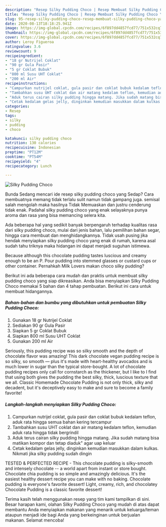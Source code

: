 ```yaml
---
description: "Resep Silky Pudding Choco | Resep Membuat Silky Pudding Choco Yang Sedap"
title: "Resep Silky Pudding Choco | Resep Membuat Silky Pudding Choco Yang Sedap"
slug: 95-resep-silky-pudding-choco-resep-membuat-silky-pudding-choco-yang-sedap
date: 2020-08-13T18:18:25.941Z
image: https://img-global.cpcdn.com/recipes/6f897dd4857fcd77/751x532cq70/silky-pudding-choco-foto-resep-utama.jpg
thumbnail: https://img-global.cpcdn.com/recipes/6f897dd4857fcd77/751x532cq70/silky-pudding-choco-foto-resep-utama.jpg
cover: https://img-global.cpcdn.com/recipes/6f897dd4857fcd77/751x532cq70/silky-pudding-choco-foto-resep-utama.jpg
author: Leroy Figueroa
ratingvalue: 3.6
reviewcount: 9
recipeingredient:
- "18 gr Nutrijel Coklat"
- "90 gr Gula Pasir"
- "5 gr Coklat Bubuk"
- "800 ml Susu UHT Coklat"
- "200 ml Air"
recipeinstructions:
- "Campurkan nutrijel coklat, gula pasir dan coklat bubuk kedalam teflon, aduk rata hingga semua bahan kering tercampur"
- "Tambahkan susu UHT coklat dan air matang kedalam teflon, kemudian aduk rata hingga tidak bergrindil"
- "Aduk terus cairan silky pudding hingga matang. Jika sudah matang bisa matikan kompor dan tetap diaduk&#34; agar uap keluar"
- "Cetak kedalam gelas jelly, dinginkan kemudian masukkan dalam kulkas. Nikmati jika silky pudding sudah dingin"
categories:
- Resep
tags:
- silky
- pudding
- choco

katakunci: silky pudding choco 
nutrition: 130 calories
recipecuisine: Indonesian
preptime: "PT12M"
cooktime: "PT54M"
recipeyield: "4"
recipecategory: Lunch

---
```



![Silky Pudding Choco](https://img-global.cpcdn.com/recipes/6f897dd4857fcd77/751x532cq70/silky-pudding-choco-foto-resep-utama.jpg)

Bunda Sedang mencari ide resep silky pudding choco yang Sedap? Cara membuatnya memang tidak terlalu sulit namun tidak gampang juga. semisal salah mengolah maka hasilnya Tidak Memuaskan dan justru cenderung tidak enak. Padahal silky pudding choco yang enak selayaknya punya aroma dan rasa yang bisa memancing selera kita.

Ada beberapa hal yang sedikit banyak berpengaruh terhadap kualitas rasa dari silky pudding choco, mulai dari jenis bahan, lalu pemilihan bahan segar, hingga cara membuat dan menghidangkannya. Tidak usah pusing jika hendak menyiapkan silky pudding choco yang enak di rumah, karena asal sudah tahu triknya maka hidangan ini dapat menjadi suguhan istimewa.

Because although this chocolate pudding tastes luscious and creamy enough to be an P. Pour pudding into stemmed glasses or custard cups or other container. Pernahkah Milk Lovers makan choco silky pudding?


Berikut ini ada beberapa cara mudah dan praktis untuk membuat silky pudding choco yang siap dikreasikan. Anda bisa menyiapkan Silky Pudding Choco memakai 5 bahan dan 4 tahap pembuatan. Berikut ini cara untuk membuat hidangannya.

<!--inarticleads1-->

##### Bahan-bahan dan bumbu yang dibutuhkan untuk pembuatan Silky Pudding Choco:

1. Gunakan 18 gr Nutrijel Coklat
1. Sediakan 90 gr Gula Pasir
1. Siapkan 5 gr Coklat Bubuk
1. Siapkan 800 ml Susu UHT Coklat
1. Gunakan 200 ml Air


Seriously, this pudding recipe was so silky smooth and the depth of chocolate flavor was amazing! This dark chocolate vegan pudding recipe is so silky, so smooth — plus it&#39;s made with heart-healthy avocados and is much lower in sugar than the typical store-bought. A lot of chocolate pudding recipes only call for cornstarch as the thickener, but I like to I find that using both gives the pudding the best silky, thick, luscious texture that we all. Classic Homemade Chocolate Pudding is not only thick, silky and decadent, but it&#39;s deceptively easy to make and sure to become a family favorite! 

<!--inarticleads2-->

##### Langkah-langkah menyiapkan Silky Pudding Choco:

1. Campurkan nutrijel coklat, gula pasir dan coklat bubuk kedalam teflon, aduk rata hingga semua bahan kering tercampur
1. Tambahkan susu UHT coklat dan air matang kedalam teflon, kemudian aduk rata hingga tidak bergrindil
1. Aduk terus cairan silky pudding hingga matang. Jika sudah matang bisa matikan kompor dan tetap diaduk&#34; agar uap keluar
1. Cetak kedalam gelas jelly, dinginkan kemudian masukkan dalam kulkas. Nikmati jika silky pudding sudah dingin


TESTED &amp; PERFECTED RECIPE - This chocolate pudding is silky-smooth and intensely chocolate -- a world apart from instant or store bought. Chocolate chia pudding is so simple and amazingly delicious. It&#39;s the easiest healthy dessert recipe you can make with no baking. Chocolate pudding is everyone&#39;s favorite dessert! Light, creamy, rich, and chocolatey Chocolate Pudding is a classic favorite dessert! 

Terima kasih telah menggunakan resep yang tim kami tampilkan di sini. Besar harapan kami, olahan Silky Pudding Choco yang mudah di atas dapat membantu Anda menyiapkan makanan yang menarik untuk keluarga/teman ataupun menjadi ide bagi Anda yang berkeinginan untuk berjualan makanan. Selamat mencoba!
